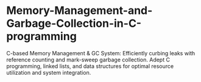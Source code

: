 # Memory-Management-and-Garbage-Collection-in-C-programming
C-based Memory Management &amp; GC System: Efficiently curbing leaks with reference counting and mark-sweep garbage collection. Adept C programming, linked lists, and data structures for optimal resource utilization and system integration.
